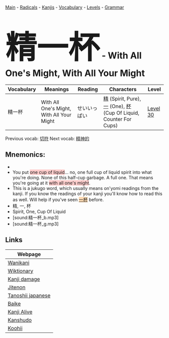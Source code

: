 <style> bigfont {font-size: 100px}</style>
[Main](../README.md) -
[Radicals](../radicals.md) -
[Kanjis](../kanjis.md) -
[Vocabulary](../vocabulary.md) -
[Levels](../levels.md) -
[Grammar](../grammar.md)
# <bigfont> 精一杯</bigfont> - With All One's Might, With All Your Might 

| Vocabulary | Meanings | Reading | Characters | Level |
| --- | --- | --- | --- | --- |
| 精一杯 | With All One's Might, With All Your Might | せいいっぱい |  [精](../kanjis/精.md) (Spirit, Pure), [一](../kanjis/一.md) (One), [杯](../kanjis/杯.md) (Cup Of Liquid, Counter For Cups) | [Level 30](../levels/wk_level30.md) |

Previous vocab: [切符](切符.md) Next vocab: [精神的](精神的.md) 

## Mnemonics:

* 
* You put <span style="background-color:#ffcccb"> one cup of liquid</span>... no, one full cup of liquid spirit into what you're doing. None of this half-cup garbage. A full one. That means you're going at it <span style="background-color:#ffcccb"> with all one's might</span>.
* This is a jukugo word, which usually means on'yomi readings from the kanji. If you know the readings of your kanji you'll know how to read this as well. Will help if you've seen <span style="background-color:#fed8b1"> [一杯](https://jisho.org/search/一杯)</span> before.
* 精, 一, 杯
* Spirit, One, Cup Of Liquid
* [sound:精一杯_b.mp3]
* [sound:精一杯_g.mp3]


## Links 

| Webpage |
| --- |
| [Wanikani          ](https://www.wanikani.com/kanji/精一杯) |
| [Wiktionary        ](https://en.wiktionary.org/wiki/精一杯) |
| [Kanji damage      ](http://www.kanjidamage.com/kanji/search?utf8=✓&q=精一杯) |
| [Jitenon           ](https://jitenon.com/kanji/精一杯) |
| [Tanoshii japanese ](https://www.tanoshiijapanese.com/dictionary/kanji.cfm?k=精一杯) |
| [Baike             ](https://baike.baidu.com/item/精一杯) |
| [Kanji Alive       ](https://app.kanjialive.com/精一杯) |
| [Kanshudo          ](https://www.kanshudo.com/searchmn?q=精一杯) |
| [Koohii            ](https://kanji.koohii.com/study/kanji/精一杯) |
